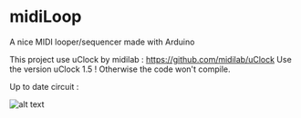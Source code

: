 # midiLoop
A nice MIDI looper/sequencer made with Arduino

This project use uClock by midilab : https://github.com/midilab/uClock
Use the version uClock 1.5 ! Otherwise the code won't compile.

Up to date circuit :

![alt text](http://www.ymnkmusic.com/projects/MIDIloopseq__.png?)
